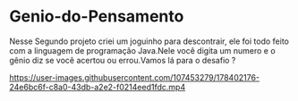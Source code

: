 # Genio-do-Pensamento
Nesse Segundo projeto criei um joguinho para descontrair, ele foi todo feito com a linguagem de programação Java.Nele você digita um numero e o gênio diz se você acertou ou errou.Vamos lá para o desafio ?


https://user-images.githubusercontent.com/107453279/178402176-24e6bc6f-c8a0-43db-a2e2-f0214eed1fdc.mp4
